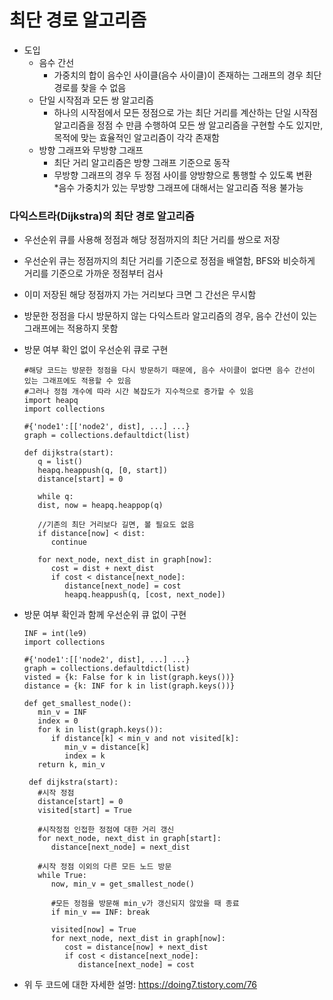 # 최단 경로 알고리즘

- 도입
   - 음수 간선
     - 가중치의 합이 음수인 사이클(음수 사이클)이 존재하는 그래프의 경우 최단 경로를 찾을 수 없음
   - 단일 시작점과 모든 쌍 알고리즘
     - 하나의 시작점에서 모든 정점으로 가는 최단 거리를 계산하는 단일 시작점 알고리즘을 정점 수 만큼 수행하여 모든 쌍 알고리즘을 구현할 수도 있지만, 목적에 맞는 효율적인 알고리즘이 각각 존재함
   - 방향 그래프와 무방향 그래프
     - 최단 거리 알고리즘은 방향 그래프 기준으로 동작
     - 무방향 그래프의 경우 두 정점 사이를 양방향으로 통행할 수 있도록 변환  
       *음수 가중치가 있는 무방향 그래프에 대해서는 알고리즘 적용 불가능

### 다익스트라(Dijkstra)의 최단 경로 알고리즘

- 우선순위 큐를 사용해 정점과 해당 정점까지의 최단 거리를 쌍으로 저장
- 우선순위 큐는 정점까지의 최단 거리를 기준으로 정점을 배열함, BFS와 비슷하게 거리를 기준으로 가까운 정점부터 검사
- 이미 저장된 해당 정점까지 가는 거리보다 크면 그 간선은 무시함
- 방문한 정점을 다시 방문하지 않는 다익스트라 알고리즘의 경우, 음수 간선이 있는 그래프에는 적용하지 못함

- 방문 여부 확인 없이 우선순위 큐로 구현
   ```
   #해당 코드는 방문한 정점을 다시 방문하기 때문에, 음수 사이클이 없다면 음수 간선이 있는 그래프에도 적용할 수 있음
   #그러나 정점 개수에 따라 시간 복잡도가 지수적으로 증가할 수 있음
   import heapq
   import collections

   #{'node1':[['node2', dist], ...] ...}
   graph = collections.defaultdict(list)

   def dijkstra(start):
      q = list()
      heapq.heappush(q, [0, start])
      distance[start] = 0

      while q:
      dist, now = heapq.heappop(q)

      //기존의 최단 거리보다 길면, 볼 필요도 없음
      if distance[now] < dist:
         continue

      for next_node, next_dist in graph[now]:
         cost = dist + next_dist
         if cost < distance[next_node]:
            distance[next_node] = cost
            heapq.heappush(q, [cost, next_node])

   ```
- 방문 여부 확인과 함께 우선순위 큐 없이 구현
   ```
   INF = int(le9)
   import collections

   #{'node1':[['node2', dist], ...] ...}
   graph = collections.defaultdict(list)
   visted = {k: False for k in list(graph.keys())}
   distance = {k: INF for k in list(graph.keys())}

   def get_smallest_node():
      min_v = INF
      index = 0
      for k in list(graph.keys()):
         if distance[k] < min_v and not visited[k]:
            min_v = distance[k]
            index = k
      return k, min_v

    def dijkstra(start):
      #시작 정점
      distance[start] = 0
      visited[start] = True

      #시작정점 인접한 정점에 대한 거리 갱신
      for next_node, next_dist in graph[start]:
         distance[next_node] = next_dist

      #시작 정점 이외의 다른 모든 노드 방문
      while True:
         now, min_v = get_smallest_node()

         #모든 정점을 방문해 min_v가 갱신되지 않았을 때 종료
         if min_v == INF: break

         visited[now] = True
         for next_node, next_dist in graph[now]:
            cost = distance[now] + next_dist
            if cost < distance[next_node]:
               distance[next_node] = cost
   ```
- 위 두 코드에 대한 자세한 설명: https://doing7.tistory.com/76 
